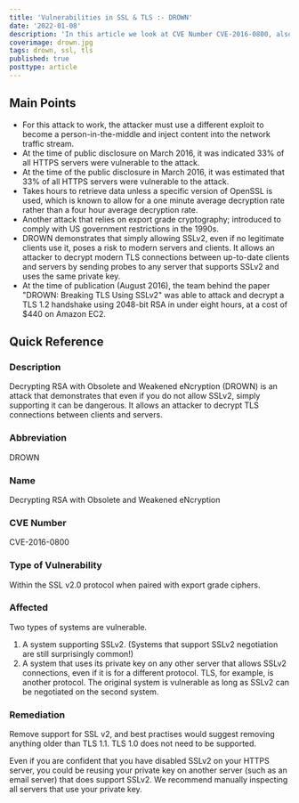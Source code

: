 ```yaml
---
title: 'Vulnerabilities in SSL & TLS :- DROWN'
date: '2022-01-08'
description: 'In this article we look at CVE Number CVE-2016-0800, also known as the DROWN vulnerability. Decrypting RSA with Obsolete and Weakened eNcryption (DROWN) is an attack that demonstrates that even if you do not allow SSLv2, simply supporting it can be dangerous.'
coverimage: drown.jpg
tags: drown, ssl, tls
published: true
posttype: article
---
```

## Main Points

- For this attack to work, the attacker must use a different exploit to become a person-in-the-middle and inject content into the network traffic stream.
- At the time of public disclosure on March 2016, it was indicated 33% of all HTTPS servers were vulnerable to the attack.
- At the time of the public disclosure in March 2016, it was estimated that 33% of all HTTPS servers were vulnerable to the attack.
- Takes hours to retrieve data unless a specific version of OpenSSL is used, which is known to allow for a one minute average decryption rate rather than a four hour average decryption rate.
- Another attack that relies on export grade cryptography; introduced to comply with US government restrictions in the 1990s.
- DROWN demonstrates that simply allowing SSLv2, even if no legitimate clients use it, poses a risk to modern servers and clients. It allows an attacker to decrypt modern TLS connections between up-to-date clients and servers by sending probes to any server that supports SSLv2 and uses the same private key.
- At the time of publication (August 2016), the team behind the paper "DROWN: Breaking TLS Using SSLv2" was able to attack and decrypt a TLS 1.2 handshake using 2048-bit RSA in under eight hours, at a cost of $440 on Amazon EC2.

## Quick Reference 

### Description

Decrypting RSA with Obsolete and Weakened eNcryption (DROWN) is an attack that demonstrates that even if you do not allow SSLv2, simply supporting it can be dangerous. It allows an attacker to decrypt TLS connections between clients and servers.

### Abbreviation

DROWN

### Name

Decrypting RSA with Obsolete and Weakened eNcryption

### CVE Number

CVE-2016-0800

### Type of Vulnerability

Within the SSL v2.0 protocol when paired with export grade ciphers. 

### Affected

Two types of systems are vulnerable. 

1. A system supporting SSLv2. (Systems that support SSLv2 negotiation are still surprisingly common!)
2. A system that uses its private key on any other server that allows SSLv2 connections, even if it is for a different protocol. TLS, for example, is another protocol. The original system is vulnerable as long as SSLv2 can be negotiated on the second system.

### Remediation

Remove support for SSL v2, and best practises would suggest removing anything older than TLS 1.1. TLS 1.0 does not need to be supported. 

Even if you are confident that you have disabled SSLv2 on your HTTPS server, you could be reusing your private key on another server (such as an email server) that does support SSLv2. We recommend manually inspecting all servers that use your private key.